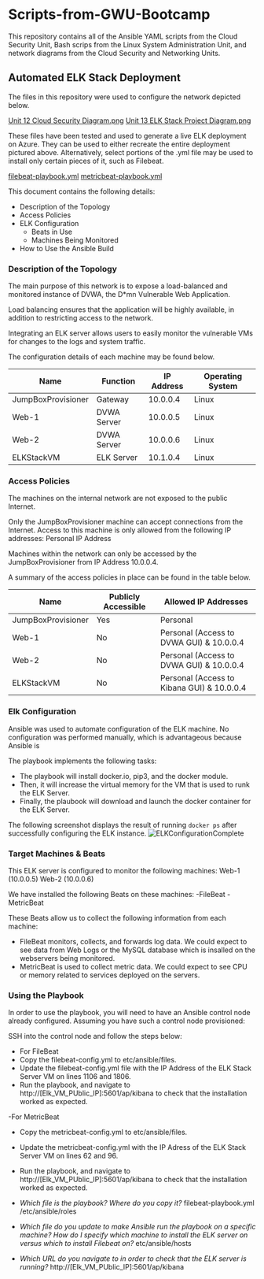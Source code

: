 # Scripts-from-GWU-Bootcamp
This repository contains all of the Ansible YAML scripts from the Cloud Security Unit, Bash scrips from the Linux System Administration Unit, and network diagrams from the Cloud Security and Networking Units.

## Automated ELK Stack Deployment

The files in this repository were used to configure the network depicted below.

[Unit 12 Cloud Security Diagram.png](https://github.com/sarahmaine/Scripts-from-GWU-Bootcamp/blob/main/Diagrams/Unit%2012%20Cloud%20Security%20Diagram.png)
[Unit 13 ELK Stack Project Diagram.png](https://github.com/sarahmaine/Scripts-from-GWU-Bootcamp/blob/main/Diagrams/Unit%2013%20ELK%20Stack%20Project%20Diagram.png)

These files have been tested and used to generate a live ELK deployment on Azure. They can be used to either recreate the entire deployment pictured above. Alternatively, select portions of the .yml file may be used to install only certain pieces of it, such as Filebeat.

[filebeat-playbook.yml](https://github.com/sarahmaine/Scripts-from-GWU-Bootcamp/blob/main/Ansible/filebeat-config.yml)
[metricbeat-playbook.yml](https://github.com/sarahmaine/Scripts-from-GWU-Bootcamp/blob/main/Ansible/metricbeat-playbook.yml)

This document contains the following details:
- Description of the Topology
- Access Policies
- ELK Configuration
  - Beats in Use
  - Machines Being Monitored
- How to Use the Ansible Build


### Description of the Topology

The main purpose of this network is to expose a load-balanced and monitored instance of DVWA, the D*mn Vulnerable Web Application.

Load balancing ensures that the application will be highly available, in addition to restricting access to the network.

Integrating an ELK server allows users to easily monitor the vulnerable VMs for changes to the logs and system traffic.

The configuration details of each machine may be found below.

| Name               | Function    | IP Address | Operating System |
|--------------------|-------------|------------|------------------|
| JumpBoxProvisioner | Gateway     | 10.0.0.4   | Linux            |
| Web-1              | DVWA Server | 10.0.0.5   | Linux            |
| Web-2              | DVWA Server | 10.0.0.6   | Linux            |
| ELKStackVM         | ELK Server  | 10.1.0.4   | Linux            |

### Access Policies

The machines on the internal network are not exposed to the public Internet. 

Only the JumpBoxProvisioner machine can accept connections from the Internet. Access to this machine is only allowed from the following IP addresses:
Personal IP Address

Machines within the network can only be accessed by the JumpBoxProvisioner from IP Address 10.0.0.4.

A summary of the access policies in place can be found in the table below.

| Name               | Publicly Accessible | Allowed IP Addresses                       |
|--------------------|---------------------|--------------------------------------------|
| JumpBoxProvisioner | Yes                 | Personal                                   |
| Web-1              | No                  | Personal (Access to DVWA GUI) & 10.0.0.4   |
| Web-2              | No                  | Personal (Access to DVWA GUI) & 10.0.0.4   |
| ELKStackVM         | No                  | Personal (Access to Kibana GUI) & 10.0.0.4 |

### Elk Configuration

Ansible was used to automate configuration of the ELK machine. No configuration was performed manually, which is advantageous because Ansible is 

The playbook implements the following tasks:
- The playbook will install docker.io, pip3, and the docker module.
- Then, it will increase the virtual memory for the VM that is used to runk the ELK Server.
- Finally, the plaubook will download and launch the docker container for the ELK Server.

The following screenshot displays the result of running `docker ps` after successfully configuring the ELK instance.
![ELKConfigurationComplete](https://user-images.githubusercontent.com/97468655/166198781-ef82a88d-3451-4ec3-bc7c-7addbc7b8d9d.png)

### Target Machines & Beats
This ELK server is configured to monitor the following machines:
Web-1 (10.0.0.5)
Web-2 (10.0.0.6)

We have installed the following Beats on these machines:
-FileBeat
-MetricBeat

These Beats allow us to collect the following information from each machine:
- FileBeat monitors, collects, and forwards log data. We could expect to see data from Web Logs or the MySQL database which is insalled on the webservers being monitored. 
- MetricBeat is used to collect metric data. We could expect to see CPU or memory related to services deployed on the servers.

### Using the Playbook
In order to use the playbook, you will need to have an Ansible control node already configured. Assuming you have such a control node provisioned: 

SSH into the control node and follow the steps below:
- For FileBeat
- Copy the filebeat-config.yml to etc/ansible/files.
- Update the filebeat-config.yml file with the IP Address of the ELK Stack Server VM on lines 1106 and 1806.
- Run the playbook, and navigate to http://[Elk_VM_PUblic_IP]:5601/ap/kibana to check that the installation worked as expected.

-For MetricBeat
- Copy the metricbeat-config.yml to etc/ansible/files.
- Update the metricbeat-config.yml with the IP Adress of the ELK Stack Server VM on lines 62 and 96.
- Run the playbook, and navigate to http://[Elk_VM_PUblic_IP]:5601/ap/kibana to check that the installation worked as expected.



- _Which file is the playbook? Where do you copy it?_ filebeat-playbook.yml /etc/ansible/roles
- _Which file do you update to make Ansible run the playbook on a specific machine? How do I specify which machine to install the ELK server on versus which to install Filebeat on?_ etc/ansible/hosts
- _Which URL do you navigate to in order to check that the ELK server is running?_ http://[Elk_VM_PUblic_IP]:5601/ap/kibana
